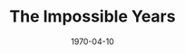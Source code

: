 ---
title: The Impossible Years
date: 1970-04-10
closing_date: 1970-04-18
layout: productions
playbill:
Theatre: Theatre Jacksonville
Venue: Little Theatre
cast:
- Doctor Jack Kingsley: Erd Wilson, Jr.
- Linda Kingsley: Rita Ballard
- Abbey Kingsley: Nan Coyle
- Alice Kingsley: Sabina Meyer
- Ricky Fleisher: Reg Smith
- Richard Merrick: Allen Hall
- Miss Hammer: Evelyn Nehl
- Francine: Julie Banks
- Wally: Alan Schemer
- Dennis: Dee Uselton
- Andy: John Gallitano
- Bartholomew Smuts: Michael Wolfe
- Doctor Harold Fleisher: Tom Nehl
- Arnold Brecher: Ed Heist, Jr.
- Irwin Kniberg: Robert Miltenberg
crew:
- Director: Robert Knowles
- Technical Director: Ham Waddell
- Set Decoration: Ward Lariscy, Jr.
- Stage Manager: Doug Thomas
- Assistant Stage Manager: Diane Catherwood
- Lighting: Bob Claremont
- Sound:
  - Ken Moody
  - Wayne Magin
- Properties:
  - Katie Raven
  - Mary Coyle
  - Judy DeSane
- Stage Crew:
  - Ben Miller
  - Sara Jo Berman
  - Robert Claremont
  - Marlene Crippen
  - Aileen Davis
  - Dee Dockery
  - Doc Dockery
  - Dave Dubert
  - Chris Fitzgerald
  - Georgina Gath
  - Martha Gravenor
  - Marilyn Harrelson
  - Dawn Jackson
  - Mary Jorden
  - Suzanne Lanier
  - Linda Lynch
  - Bob McDowell
  - Jimmie Merrill
  - Gayle Millan
  - Ken Moody
  - Nancy Moore
  - Nancy Ratnour
  - Alan Schemer
  - Helen Toney
  - Bill Weir
  - Fred York
- Make-up: Marshall Grauer
- Publicity:
  - Herb Marks
  - Diane Somerville
- Box Office:
  - Ann Dubow
  - Gert Berman
  - Annette Grauer
external_links:
---